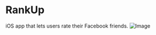# RankUp
iOS app that lets users rate their Facebook friends.
![Image](https://user-images.githubusercontent.com/20921475/56981495-ddc9ba00-6b33-11e9-98b8-2c979ae8b8a1.PNG)
